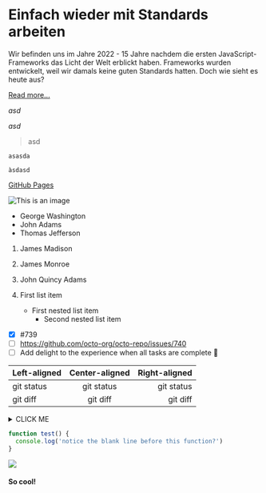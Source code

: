 # Einfach wieder mit Standards arbeiten

Wir befinden uns im Jahre 2022 - 15 Jahre nachdem die ersten JavaScript-
Frameworks das Licht der Welt erblickt haben. Frameworks wurden
entwickelt, weil wir damals keine guten Standards hatten.
Doch wie sieht es heute aus?

<div class="d-flex flex-column flex-md-row">
    <a href="/de/docs/1_anleitungen/A_loslegen" class="btn btn-lg btn-outline-primary mb-3">
    <Trans key="Try it out" ns="home" />
    </a>
    <a href="/docs/guides/concepts" class="btn btn-lg btn-bd-primary mb-3 me-md-3">
    Read more...
    </a>
</div>

_asd_

_asd_

> asd

```
asasda
```

`àsdasd`

[GitHub Pages](https://pages.github.com/)

![This is an image](https://myoctocat.com/assets/images/base-octocat.svg)

- George Washington
- John Adams
- Thomas Jefferson

1. James Madison
2. James Monroe
3. John Quincy Adams

4. First list item
   - First nested list item
     - Second nested list item

- [x] #739
- [ ] https://github.com/octo-org/octo-repo/issues/740
- [ ] Add delight to the experience when all tasks are complete :tada:

| Left-aligned | Center-aligned | Right-aligned |
| :----------- | :------------: | ------------: |
| git status   |   git status   |    git status |
| git diff     |    git diff    |      git diff |

<details><summary>CLICK ME</summary>
<p>

#### We can hide anything, even code!

```ruby
    puts "Hello World"
```

</p>
</details>

```js
function test() {
  console.log('notice the blank line before this function?')
}
```

<img src="https://www.google.com/images/branding/googlelogo/1x/googlelogo_color_150x54dp.png" />

#### So cool!

<Debug value="{foo: bar}" />
